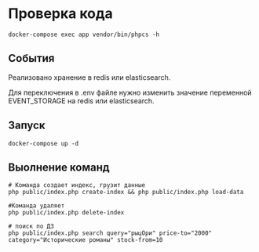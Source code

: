 # Проверка кода
```shell
docker-compose exec app vendor/bin/phpcs -h
```
## События
Реализовано хранение в redis или elasticsearch.

Для переключения в .env файле нужно изменить значение переменной EVENT_STORAGE на redis или elasticsearch.

## Запуск
```shell
docker-compose up -d
```

## Выолнение команд
```shell
# Команда создает индекс, грузит данные
php public/index.php create-index && php public/index.php load-data

#Команда удаляет
php public/index.php delete-index

# поиск по ДЗ 
php public/index.php search query="рыцОри" price-to="2000" category="Исторические романы" stock-from=10
```
